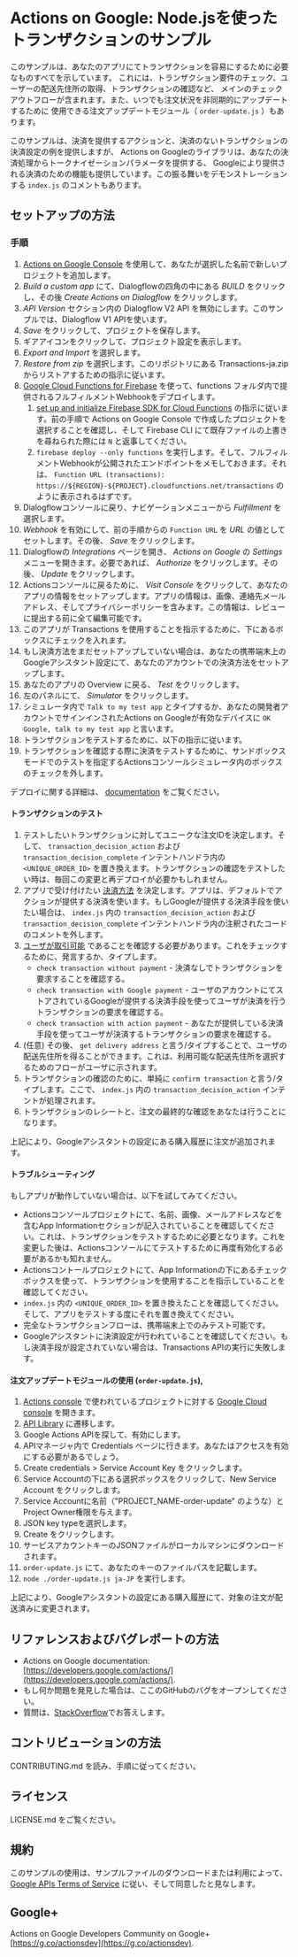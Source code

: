 # Actions on Google: Node.jsを使ったトランザクションのサンプル

このサンプルは、あなたのアプリにてトランザクションを容易にするために必要なものすべてを示しています。
これには、トランザクション要件のチェック、ユーザーの配送先住所の取得、トランザクションの確認など、
メインのチェックアウトフローが含まれます。また、いつでも注文状況を非同期的にアップデートするために
使用できる注文アップデートモジュール（ `order-update.js` ）もあります。

このサンプルは、決済を提供するアクションと、決済のないトランザクションの決済設定の例を提供しますが、
Actions on Googleのライブラリは、あなたの決済処理からトークナイゼーションパラメータを提供する、
Googleにより提供される決済のための機能も提供しています。この振る舞いをデモンストレーションする
`index.js` のコメントもあります。

## セットアップの方法

### 手順

1. [Actions on Google Console](https://console.actions.google.com) を使用して、あなたが選択した名前で新しいプロジェクトを追加します。
1. *Build a custom app* にて、Dialogflowの四角の中にある *BUILD* をクリックし、その後 *Create Actions on Dialogflow* をクリックします。
1. *API Version* セクション内の Dialogflow V2 API を無効にします。このサンプルでは、Dialogflow V1 APIを使います。
1. *Save* をクリックして、プロジェクトを保存します。
1. ギアアイコンをクリックして、プロジェクト設定を表示します。
1. *Export and Import* を選択します。
1. *Restore from zip* を選択します。このリポジトリにある Transactions-ja.zip からリストアするための指示に従います。
1. [Google Cloud Functions for Firebase](https://firebase.google.com/docs/functions/) を使って、functions フォルダ内で提供されるフルフィルメントWebhookをデプロイします。
   1. [set up and initialize Firebase SDK for Cloud Functions](https://firebase.google.com/docs/functions/get-started#set_up_and_initialize_functions_sdk) の指示に従います。前の手順で Actions on Google Console で作成したプロジェクトを選択することを確認し、そして Firebase CLI にて既存ファイルの上書きを尋ねられた際には `N` と返事してください。
   1. `firebase deploy --only functions` を実行します。そして、フルフィルメントWebhookが公開されたエンドポイントをメモしておきます。それは、 `Function URL (transactions): https://${REGION}-${PROJECT}.cloudfunctions.net/transactions` のように表示されるはずです。
1. Dialogflowコンソールに戻り、ナビゲーションメニューから *Fulfillment* を選択します。
1. *Webhook* を有効にして、前の手順からの `Function URL` を *URL* の値としてセットします。その後、 *Save* をクリックします。
1. Dialogflowの *Integrations* ページを開き、 *Actions on Google* の *Settings* メニューを開きます。必要であれば、 *Authorize* をクリックします。その後、 *Update* をクリックします。
1. Actionsコンソールに戻るために、 *Visit Console* をクリックして、あなたのアプリの情報をセットアップします。アプリの情報は、画像、連絡先メールアドレス、そしてプライバシーポリシーを含みます。この情報は、レビューに提出する前に全て編集可能です。
1. このアプリが Transactions を使用することを指示するために、下にあるボックスにチェックを入れます。
1. もし決済方法をまだセットアップしていない場合は、あなたの携帯端末上のGoogleアシスタント設定にて、あなたのアカウントでの決済方法をセットアップします。
1. あなたのアプリの Overview に戻る、 *Test* をクリックします。
1. 左のパネルにて、 *Simulator* をクリックします。
1. シミュレータ内で `Talk to my test app` とタイプするか、あなたの開発者アカウントでサインインされたActions on Googleが有効なデバイスに `OK Google, talk to my test app` と言います。
1. トランザクションをテストするために、以下の指示に従います。
1. トランザクションを確認する際に決済をテストするために、サンドボックスモードでのテストを指定するActionsコンソールシミュレータ内のボックスのチェックを外します。

デプロイに関する詳細は、 [documentation](https://developers.google.com/actions/dialogflow/deploy-fulfillment) をご覧ください。

#### トランザクションのテスト

1. テストしたいトランザクションに対してユニークな注文IDを決定します。そして、 `transaction_decision_action` および `transaction_decision_complete` インテントハンドラ内の `<UNIQUE_ORDER_ID>` を置き換えます。トランザクションの確認をテストしたい時は、毎回この変更と再デプロイが必要かもしれません。
1. アプリで受け付けたい [決済方法](https://developers.google.com/actions/transactions/dev-guide#choose_a_payment_method) を決定します。アプリは、デフォルトでアクションが提供する決済を使います。もしGoogleが提供する決済手段を使いたい場合は、 `index.js` 内の `transaction_decision_action` および `transaction_decision_complete` インテントハンドラ内の注釈されたコードのコメントを外します。
1. [ユーザが取引可能](https://developers.google.com/actions/transactions/dev-guide#check_for_transaction_requirements) であることを確認する必要があります。これをチェックするために、発言するか、タイプします。
      * `check transaction without payment` - 決済なしでトランザクションを要求することを確認する。
      * `check transaction with Google payment` - ユーザのアカウントにてストアされているGoogleが提供する決済手段を使ってユーザが決済を行うトランザクションの要求を確認する。
      * `check transaction with action payment` - あなたが提供している決済手段を使ってユーザが決済するトランザクションの要求を確認する。
1. (任意) その後、 `get delivery address` と言う/タイプすることで、ユーザの配送先住所を得ることができます。これは、利用可能な配送先住所を選択するためのフローがユーザに示されます。
1. トランザクションの確認のために、単純に `confirm transaction` と言う/タイプします。ここで、 `index.js` 内の `transaction_decision_action` インテントが処理されます。
1. トランザクションのレシートと、注文の最終的な確認をあなたは行うことになります。

上記により、Googleアシスタントの設定にある購入履歴に注文が追加されます。

#### トラブルシューティング

もしアプリが動作していない場合は、以下を試してみてください。

* Actionsコンソールプロジェクトにて、名前、画像、メールアドレスなどを含むApp Informationセクションが記入されていることを確認してください。これは、トランザクションをテストするために必要となります。これを変更した後は、Actionsコンソールにてテストするために再度有効化する必要があるかも知れません。
* Actionsコントールプロジェクトにて、App Informationの下にあるチェックボックスを使って、トランザクションを使用することを指示していることを確認してください。
* `index.js` 内の `<UNIQUE_ORDER_ID>` を置き換えたことを確認してください。そして、アプリをテストする度にそれを置き換えてください。
* 完全なトランザクションフローは、携帯端末上でのみテスト可能です。
* Googleアシスタントに決済設定が行われていることを確認してください。もし決済手段が設定されていない場合は、Transactions APIの実行に失敗します。

#### 注文アップデートモジュールの使用 (`order-update.js`),

1. [Actions console](https://console.actions.google.com) で使われているプロジェクトに対する [Google Cloud console](https://console.cloud.google.com/) を開きます。
1. [API Library](https://console.cloud.google.com/apis/library) に遷移します。
1. Google Actions APIを探して、有効にします。
1. APIマネージャ内で Credentials ページに行きます。あなたはアクセスを有効にする必要があるでしょう。
1. Create credentials > Service Account Key をクリックします。
1. Service Accountの下にある選択ボックスをクリックして、New Service Account をクリックします。
1. Service Accountに名前（"PROJECT_NAME-order-update" のような）とProject Owner権限を与えます。
1. JSON key typeを選択します。
1. Create をクリックします。
1. サービスアカウントキーのJSONファイルがローカルマシンにダウンロードされます。
1. `order-update.js` にて、あなたのキーのファイルパスを記載します。
1. `node ./order-update.js ja-JP` を実行します。

上記により、Googleアシスタントの設定にある購入履歴にて、対象の注文が配送済みに変更されます。

## リファレンスおよびバグレポートの方法

* Actions on Google documentation: [https://developers.google.com/actions/](https://developers.google.com/actions/).
* もし何か問題を発見した場合は、ここのGitHubのバグをオープンしてください。
* 質問は、[StackOverflow](https://stackoverflow.com/questions/tagged/actions-on-google)でお答えします。

## コントリビューションの方法

CONTRIBUTING.md を読み、手順に従ってください。

## ライセンス

LICENSE.md をご覧ください。

## 規約

このサンプルの使用は、サンプルファイルのダウンロードまたは利用によって、[Google APIs Terms of Service](https://developers.google.com/terms/) に従い、そして同意したと見なします。

## Google+

Actions on Google Developers Community on Google+ [https://g.co/actionsdev](https://g.co/actionsdev).

